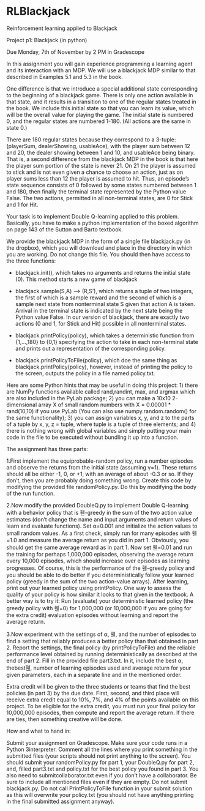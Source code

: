 # RLBlackjack
Reinforcement learning applied to Blackjack

Project p1: Blackjack (in python)

Due Monday, 7th of November by 2 PM in Gradescope

In  this assignment  you  will  gain  experience  programming  a  learning  agent  and  its interaction  with  an  MDP.  We  will  use  a  blackjack  MDP  similar  to  that  described  in Examples 5.1 and 5.3 in the book. 

One  difference  is  that  we  introduce  a  special  additional  state  corresponding  to  the beginning  of  a  blackjack  game.  There  is  only  one  action  available  in  that  state,  and  it results  in  a  transition  to  one  of  the  regular  states  treated  in  the  book.  We  include  this initial state so that you can learn its value, which will be the overall value for playing the game. The initial state is numbered 0, and the regular states are numbered 1-180. (All actions are the same in state 0.) 

There  are  180  regular  states  because  they  correspond  to  a  3-tuple:  (playerSum, dealerShowing,   usableAce),  with  the  player  sum  between  12  and  20,  the  dealer showing  between  1  and  10,  and  usableAce  being  binary.  That  is,  a  second  difference from  the  blackjack  MDP  in  the  book  is  that  here  the  player  sum  portion  of  the  state  is never  21.  On  21  the  player  is  assumed  to  stick  and  is  not  even  given  a  chance  to choose  an  action,  just  as  on  player  sums  less  than  12  the  player  is  assumed  to  hit. Thus,  an  episode’s  state  sequence  consists  of  0  followed  by  some  states  numbered between  1  and  180,  then  finally  the  terminal  state  represented  by  the  Python  value False. The two actions, permitted in all non-terminal states, are 0 for Stick and 1 for Hit.

Your task is to implement Double Q-learning applied to this problem. Basically, you have to make a python implementation of the boxed algorithm on page 143 of the Sutton and Barto textbook. 

We provide the blackjack MDP in the form of a single file blackjack.py (in the dropbox), which  you  will  download  and  place  in  the  directory  in  which  you  are  working.  Do  not change this file. You should then have access to the three functions: 
 
- blackjack.init(),  which  takes  no  arguments  and  returns  the  initial  state  (0). This method starts a new game of blackjack 

- blackjack.sample(S,A)  --> (R,S’),  which  returns  a  tuple  of  two  integers,  the first  of  which  is  a  sample  reward  and  the  second  of  which  is  a  sample  next  state from nonterminal state S given that action A is taken. Arrival in the terminal state is indicated  by  the  next  state  being  the  Python  value  False.  In  our  version  of blackjack, there are exactly two actions (0 and 1, for Stick and Hit) possible in all nonterminal states.

- blackjack.printPolicy(policy),  which  takes  a  deterministic  function  from {1,...,180}  to  {0,1}  specifying  the  action  to  take  in  each  non-terminal  state  and prints out a representation of the corresponding policy.

- blackjack.printPolicyToFile(policy),   which   doe   the   same   thing   as blackjack.printPolicy(policy),  however,  instead  of  printing  the  policy  to  the screen, outputs the policy in a file named policy.txt.

Here  are  some  Python  hints  that  may  be  useful  in  doing  this  project:  1)  there  are NumPy  functions  available  called rand,randint, max,  and argmax  which  are  also included  in  the  PyLab  package;  2)  you  can  make  a  10x10  2-dimensional  array  X  of small random numbers with X = 0.00001 * rand(10,10) if you use PyLab (You can also use numpy.random.random() for the same functionality); 3) you can assign variables x,  y,  and  z  to  the  parts  of  a  tuple  by  x,  y, z  =  tuple,  where  tuple  is  a  tuple  of  three elements;  and  4)  there  is  nothing  wrong  with  global  variables  and  simply  putting  your main code in the file to be executed without bundling it up into a function.

The assignment has three parts:

1.First implement the equiprobable-random policy, run a number episodes and observe the returns from the initial state (assuming γ=1). These returns should all be either -1, 0,  or  +1,  with  an  average  of  about -0.3  or  so.  If  they  don’t,  then  you  are  probably doing   something   wrong.   Create   this   code   by   modifying   the   provided   file randomPolicy.py. Do this by modifying the body of the run function.

2.Now  modify  the  provided  DoubleQ.py  to  implement  Double  Q-learning  with  a behavior  policy  that  is 휀-greedy  in  the  sum  of  the  two  action  value  estimates  (don’t change the name and input arguments and return values of learn and evaluate functions). Set α=0.001 and initialize the action values to small random values. As a first check, simply run for many episodes with 휀=1.0 and measure the average return as you did in part 1. Obviously, you should get the same average reward as in part 1. Now  set 휀=0.01  and  run  the  training  for  perhaps  1,000,000  episodes,  observing  the average  return  every  10,000  episodes,  which  should  increase  over  episodes  as learning  progresses.  Of  course,  this  is  the  performance  of  the 휀-greedy  policy  and you  should  be  able  to  do  better  if  you  deterministically  follow  your  learned  policy (greedy  in  the  sum  of  the  two  action-value  arrays).  After  learning,  print  out  your learned  policy  using printPolicy.  One  way  to  assess  the  quality  of  your  policy  is how  similar  it  looks  to  that  given  in  the  textbook.  A  better  way  is  to  try  it:  Run (evaluate) your deterministic learned policy (the greedy policy with 휀=0) for 1,000,000 (or  10,000,000  if  you  are  going  for  the  extra  credit)  evaluation  episodes  without learning and report the average return.

3.Now experiment with the settings of α, 휀, and the number of episodes to find a setting that reliably produces a better policy than that obtained in part 2. Report the settings, the final policy (by printPolicyToFile) and the reliable performance level obtained by running deterministically as described at the end of part 2. Fill in the provided file part3.txt. In it, include the best α,  thebest휀, number of learning episodes used and average  return  for  your  given  parameters,  each  in  a  separate  line  and  in  the mentioned order.

Extra  credit  will  be  given  to  the  three  students  or  teams  that  find  the  best  policies  (in part 3) by the due date. First, second, and third place will receive extra credit equal to 
10%,  7%,  and  4%  of  the  points  available  on  this  project.  To  be  eligible  for  the  extra credit, you must run your final policy for 10,000,000 episodes, then compute and report the average return. If there are ties, then something creative will be done.

How and what to hand in:

Submit  your  assignment  on  Gradescope.  Make  sure  your  code  runs  in  a Python  3interpreter.   Comment  all  the  lines  where  you  print  something  in  the  submitted files (your scripts should not print anything to the screen). You should submit your randomPolicy.py  for  part  1,  your DoubleQ.py  for  part  2,  and, filled  part3.txt and policy.txt   for   the   best   policy   you   found   in   part   3.   You   also   need   to   submitcollaborator.txt  even  if  you  don’t  have  a  collaborator.  Be  sure  to include  all mentioned  files  even  if  they  are  empty. Do  not  submit  blackjack.py. Do  not  call PrintPolicyToFile  function  in  your  submit  solution  as  this  will  overwrite  your policy.txt  (you  should  not  have  anything  printing  in  the  final  submitted  assignment anyway).
